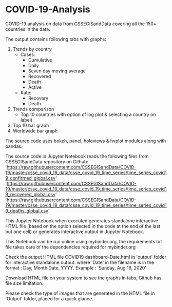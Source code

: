 # COVID-19-Analysis
COVID-19 analysis on data from CSSEGISandData covering all the 150+ countries in the data.

The output contains following tabs with graphs:  
1. Trends by country
	- Cases:
		- Cumulative
		- Daily
		- Seven day moving average
		- Recovered
		- Death
		- Active
	- Rate:
		- Recovery
		- Death
2. Trends comparison
	- Top 10 countries with option of log plot & selecting a country on label)
3. Top 10 bar graph
4. Worldwide bar graph

The source code uses bokeh, panel, holoviews & hvplot modules along with pandas.

The source code in Jupyter Notebook reads the following files from CSSEGISandData repository on Github:
	'https://raw.githubusercontent.com/CSSEGISandData/COVID-19/master/csse_covid_19_data/csse_covid_19_time_series/time_series_covid19_confirmed_global.csv'
	'https://raw.githubusercontent.com/CSSEGISandData/COVID-19/master/csse_covid_19_data/csse_covid_19_time_series/time_series_covid19_recovered_global.csv'
	'https://raw.githubusercontent.com/CSSEGISandData/COVID-19/master/csse_covid_19_data/csse_covid_19_time_series/time_series_covid19_deaths_global.csv'

This Jupyter Notebook when executed generates standalone interactive HTML file (based on the option selected in the code at the end of the last but one cell) or generates interactive output in Jupyter Notebook.

This Notebook can be run online using mybinder.org, the requirements.txt file takes care of the dependencies required for mybinder.org

Check the output HTML file COVID19 dashboard-Date.html in 'output' folder for interactive standalone output.
	where 'Date' in the filename is in the format : Day, Month Date, YYYY. Example : 'Sunday, Aug 16, 2020'

Download HTML file on your system to see the graphs in tabs, Github has file size limitation.

Please check the type of images that are generated in the HTML file in 'Output' folder, placed for a quick glance.
